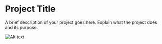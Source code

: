 # Project Title

A brief description of your project goes here. Explain what the project does and its purpose.

![Alt text](URL-to-your-image)
